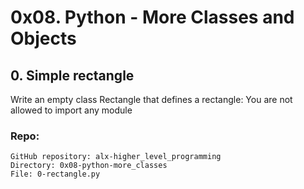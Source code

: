 # 0x08. Python - More Classes and Objects
## 0. Simple rectangle
Write an empty class Rectangle that defines a rectangle:
	You are not allowed to import any module
### Repo:
	GitHub repository: alx-higher_level_programming
	Directory: 0x08-python-more_classes
	File: 0-rectangle.py
